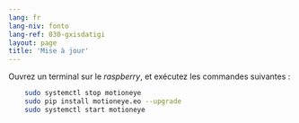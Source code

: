 ```yaml
---
lang: fr
lang-niv: fonto
lang-ref: 030-gxisdatigi
layout: page
title: 'Mise à jour'
---
```


Ouvrez un terminal sur le _raspberry_, et exécutez les commandes suivantes : 

```bash
    sudo systemctl stop motioneye
    sudo pip install motioneye.eo --upgrade
    sudo systemctl start motioneye
```

